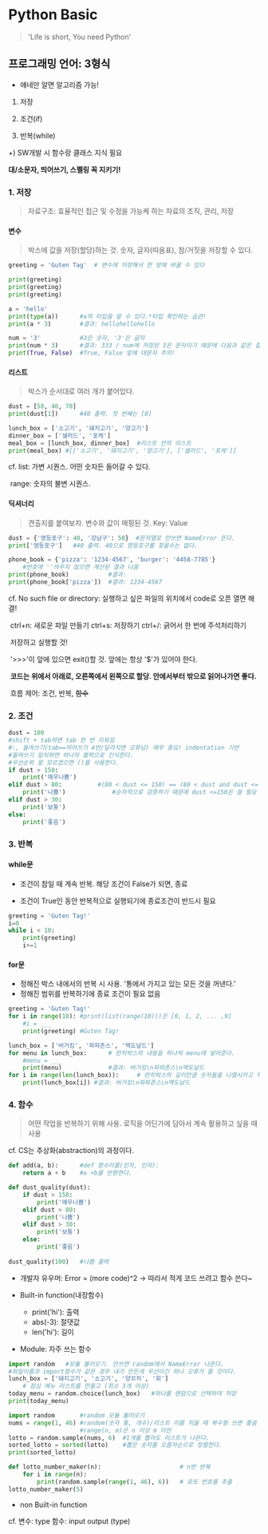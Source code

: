 # Python Basic

> 'Life is short, You need Python'

## 프로그래밍 언어: 3형식

* 얘네만 알면 알고리즘 가능!

1. 저장

2. 조건(if)

3. 반복(while)

+) SW개발 시 함수랑 클래스 지식 필요

**대/소문자, 띄어쓰기, 스펠링 꼭 지키기!**



### 1. 저장

> 자료구조: 효율적인 접근 및 수정을 가능케 하는 자료의 조직, 관리, 저장



#### 변수

>  박스에 값을 저장(할당)하는 것. 숫자, 글자(따옴표), 참/거짓을 저장할 수 있다.

```python
greeting = 'Guten Tag'	# 변수에 저장해서 한 방에 바꿀 수 있다

print(greeting)
print(greeting)
print(greeting)
```

```python
a = 'hello'
print(type(a))		#a의 타입을 알 수 있다.*타입 확인하는 습관!
print(a * 3)		#결과: hellohellohello

num = '3'			#3은 숫자, '3'은 글자
print(num * 3)		#결과: 333 / num에 저장된 3은 문자이기 때문에 다음과 같은 결과가 나옴
print(True, False)	#True, False 앞에 대문자 주의!
```



#### 리스트 

> 박스가 순서대로 여러 개가 붙어있다.

```python
dust = [58, 40, 70]
print(dust[1])		#40 출력. 첫 번째는 [0]
```

```python
lunch_box = ['소고기', '돼지고기', '양고기']
dinner_box = ['샐러드', '포케']
meal_box = [lunch_box, dinner_box]	#리스트 안의 리스트
print(meal_box)	#[['소고기', '돼지고기', '양고기'], ['샐러드', '포케']]
```

cf. list: 가변 시퀀스. 어떤 숫자든 들어갈 수 있다.

​	 range: 숫자의 불변 시퀀스.



#### 딕셔너리

> 견출지를 붙여보자. 변수와 값이 매핑된 것. Key: Value

```python
dust = {'영등포구': 40, '강남구': 50}	#문자열로 안쓰면 NameError 뜬다.
print['영등포구']	#40 출력. 40으로 영등포구를 찾을수는 없다.
```

```python
phone_book = {'pizza': '1234-4567', 'burger': '4458-7785'}	
	#번호에 ''씌우지 않으면 계산된 결과 나옴
print(phone_book)			#결과: 
print(phone_book['pizza'])	#결과: 1234-4567
```



cf. No such file or directory: 실행하고 싶은 파일의 위치에서 code로 오픈 열면 해결!

​	 ctrl+n: 새로운 파일 만들기 ctrl+s: 저장하기 ctrl+/: 긁어서 한 번에 주석처리하기

​	 저장하고 실행할 것!

​	  '>>>'이 앞에 있으면 exit()할 것. 앞에는 항상 '$'가 있어야 한다.

​	 **코드는 위에서 아래로, 오른쪽에서 왼쪽으로 할당. 안에서부터 밖으로 읽어나가면 좋다.**

​	 흐름 제어: 조건, 반복, ~~함수~~



### 2. 조건

```python
dust = 100
#shift + tab하면 tab 한 번 지워짐
#:, 들여쓰기(tab==띄어쓰기 4번/달라지면 오류남) 매우 중요! indentation 기반
#들여쓰기 일치하면 하나의 블럭으로 인식한다.
#우선순위 잘 모르겠으면 ()를 사용한다.
if dust > 150:		
    print('매우나쁨')		
elif dust > 80:			 #(80 < dust <= 150) == (80 < dust and dust <= 150)
    print('나쁨')				#순차적으로 검증하기 때문에 dust <=150은 쓸 필요 없다.
elif dust > 30:
    print('보통')
else:
    print('좋음')
```



### 3. 반복

#### while문

* 조건이 참일 때 계속 반복. 해당 조건이 False가 되면, 종료

* 조건이 True인 동안 반복적으로 실행되기에 종료조건이 반드시 필요

```python
greeting = 'Guten Tag!'
i=0
while i < 10:
    print(greeting)
    i+=1
```



#### for문

* 정해진 박스 내에서의 반복 시 사용. '통에서 가지고 있는 모든 것을 꺼낸다.'
* 정해진 범위를 반복하기에 종료 조건이 필요 없음 

```python
greeting = 'Guten Tag!'
for i in range(10):	#print(list(range(10)))은 [0, 1, 2, ... ,9]
    #i = ___
    print(greeting)	#Guten Tag!
```

```python
lunch_box = ['버거킹', '파파존스', '맥도날드']
for menu in lunch_box:		# 런치박스의 내용을 하나씩 menu에 넣어준다.
    #menu = ___
    print(menu)				#결과: 버거킹\n파파존스\n맥도날드
for i in range(len(lunch_box)):		# 런치박스의 길이만큼 숫자들을 나열시키고 하나씩 i에 인덱스를 넣어줌. 인덱스에 하나씩 접근
    print(lunch_box[i])	#결과: 버거킹\n파파존스\n맥도날드
```



### 4. 함수

> 어떤 작업을 반복하기 위해 사용. 로직을 어딘가에 담아서 계속 활용하고 싶을 때 사용

cf. CS는 추상화(abstraction)의 과정이다. 

```python
def add(a, b):		#def 함수이름(인자, 인자):
    return a + b	#a +b를 반환한다.
```

```python
def dust_quality(dust):	
    if dust > 150:		
    	print('매우나쁨')		
	elif dust > 80:			 
    	print('나쁨')				
	elif dust > 30:
    	print('보통')
	else:
    	print('좋음')
        
dust_quality(100)	#나쁨 출력
```

* 개발자 유우머: Error = (more code)^2 -> 따라서 적게 코드 쓰려고 함수 쓴다~



* Built-in function(내장함수)
  * print('hi'): 출력
  * abs(-3): 절댓값
  * len('hi'): 길이



* Module: 자주 쓰는 함수

```python
import random	#모듈 불러오기. 안쓰면 random에서 NameError 나온다.
#파일이름과 import함수가 같은 경우 내가 만든게 우선이긴 하나 오류가 뜰 것이다.
lunch_box = ['돼지고기', '소고기', '양꼬치', '회']
	# 점심 메뉴 리스트를 만들고 (최소 3개 아상)
today_menu = random.choice(lunch_box)	#하나를 랜덤으로 선택하여 저장
print(today_menu)
```

```python
import random		#random 모듈 불러오기
nums = range(1, 46)	#random(숫자 통, 개수)/리스트 이름 지을 때 복수형 쓰면 좋음
					#range(n, m)은 n 이상 m 미만
lotto = random.sample(nums, 6)	#1개를 뽑아도 리스트가 나온다.
sorted_lotto = sorted(lotto)	#뽑은 숫자를 오름차순으로 정렬한다.
print(sorted_lotto)
```

```python
def lotto_number_maker(n):						# n번 반복 
    for i in range(n):	
        print(random.sample(range(1, 46), 6))	# 로또 번호를 추출
lotto_number_maker(5)
```



* non Built-in function



cf. 변수: type    함수: input output (type)